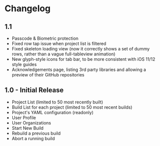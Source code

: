 #  Changelog

## 1.1

* Passcode & Biometric protection
* Fixed row tap issue when project list is filtered
* Fixed skeleton loading view (now it correctly shows a set of dummy rows, rather than a vague full-tableview animation)
* New glyph-style icons for tab bar, to be more consistent with iOS 11/12 style guides
* Acknowledgements page, listing 3rd party libraries and allowing a preview of their GitHub repositories

## 1.0 - Initial Release

* Project List (limited to 50 most recently built)
* Build List for each project (limited to 50 most recent builds)
* Project's YAML configuration (readonly)
* User Profile
* User Organizations
* Start New Build
* Rebuild a previous build
* Abort a running build


